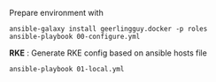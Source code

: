 Prepare environment with
```
ansible-galaxy install geerlingguy.docker -p roles
ansible-playbook 00-configure.yml
```

**RKE** : Generate RKE config based on ansible hosts file
```
ansible-playbook 01-local.yml
```

